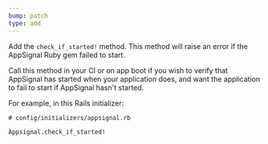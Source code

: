```yaml
---
bump: patch
type: add
---
```


Add the `check_if_started!` method. This method will raise an error if the AppSignal Ruby gem failed to start.

Call this method in your CI or on app boot if you wish to verify that AppSignal has started when your application does, and want the application to fail to start if AppSignal hasn't started.

For example, in this Rails initializer:

```
# config/initializers/appsignal.rb

Appsignal.check_if_started!
```
